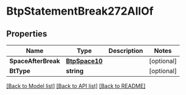 # BtpStatementBreak272AllOf

## Properties

Name | Type | Description | Notes
------------ | ------------- | ------------- | -------------
**SpaceAfterBreak** | [**BtpSpace10**](BTPSpace-10.md) |  | [optional] 
**BtType** | **string** |  | [optional] 

[[Back to Model list]](../README.md#documentation-for-models) [[Back to API list]](../README.md#documentation-for-api-endpoints) [[Back to README]](../README.md)


